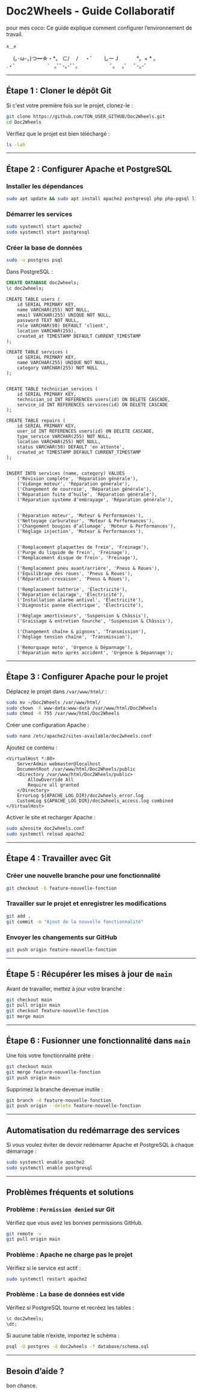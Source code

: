 # Doc2Wheels - Guide Collaboratif
pour mes coco:
Ce guide explique comment configurer l’environnement de travail.

    ∧＿∧
　 (｡･ω･｡)つ━☆・*。
  ⊂/　 /　   ・゜
　 しーＪ　　　     °。+ * 。　
　　　　　                      .・゜
　　　　　                      ゜              ｡ﾟﾟ･｡･ﾟﾟ。
　　　　                                      　ﾟ。　  ｡ﾟ
                                              　ﾟ･｡･ﾟ

---

## Étape 1 : Cloner le dépôt Git
Si c'est votre première fois sur le projet, clonez-le :
```bash
git clone https://github.com/TON_USER_GITHUB/Doc2Wheels.git
cd Doc2Wheels
```

Vérifiez que le projet est bien téléchargé :
```bash
ls -lah
```

---

## Étape 2 : Configurer Apache et PostgreSQL

### Installer les dépendances
```bash
sudo apt update && sudo apt install apache2 postgresql php php-pgsql libapache2-mod-php
```

### Démarrer les services
```bash
sudo systemctl start apache2
sudo systemctl start postgresql
```

### Créer la base de données
```bash
sudo -u postgres psql
```
Dans PostgreSQL :
```sql
CREATE DATABASE doc2wheels;
\c doc2wheels;
```
```
CREATE TABLE users (
    id SERIAL PRIMARY KEY,
    name VARCHAR(255) NOT NULL,
    email VARCHAR(255) UNIQUE NOT NULL,
    password TEXT NOT NULL,
    role VARCHAR(50) DEFAULT 'client',
    location VARCHAR(255),
    created_at TIMESTAMP DEFAULT CURRENT_TIMESTAMP
);

CREATE TABLE services (
    id SERIAL PRIMARY KEY,
    name VARCHAR(255) UNIQUE NOT NULL,
    category VARCHAR(255) NOT NULL
);


CREATE TABLE technician_services (
    id SERIAL PRIMARY KEY,
    technician_id INT REFERENCES users(id) ON DELETE CASCADE,
    service_id INT REFERENCES services(id) ON DELETE CASCADE
);

CREATE TABLE repairs (
    id SERIAL PRIMARY KEY,
    user_id INT REFERENCES users(id) ON DELETE CASCADE,
    type_service VARCHAR(255) NOT NULL,
    location VARCHAR(255) NOT NULL,
    status VARCHAR(50) DEFAULT 'en attente',
    created_at TIMESTAMP DEFAULT CURRENT_TIMESTAMP
);


INSERT INTO services (name, category) VALUES
    ('Révision complète', 'Réparation générale'),
    ('Vidange moteur', 'Réparation générale'),
    ('Changement de courroie', 'Réparation générale'),
    ('Réparation fuite d’huile', 'Réparation générale'),
    ('Réparation système d’embrayage', 'Réparation générale'),


    ('Réparation moteur', 'Moteur & Performances'),
    ('Nettoyage carburateur', 'Moteur & Performances'),
    ('Changement bougies d’allumage', 'Moteur & Performances'),
    ('Réglage injection', 'Moteur & Performances'),


    ('Remplacement plaquettes de frein', 'Freinage'),
    ('Purge du liquide de frein', 'Freinage'),
    ('Remplacement disque de frein', 'Freinage'),

    ('Remplacement pneu avant/arrière', 'Pneus & Roues'),
    ('Équilibrage des roues', 'Pneus & Roues'),
    ('Réparation crevaison', 'Pneus & Roues'),

    ('Remplacement batterie', 'Électricité'),
    ('Réparation éclairage', 'Électricité'),
    ('Installation alarme antivol', 'Électricité'),
    ('Diagnostic panne électrique', 'Électricité'),

    ('Réglage amortisseurs', 'Suspension & Châssis'),
    ('Graissage & entretien fourche', 'Suspension & Châssis'),

    ('Changement chaîne & pignons', 'Transmission'),
    ('Réglage tension chaîne', 'Transmission'),

    ('Remorquage moto', 'Urgence & Dépannage'),
    ('Réparation moto après accident', 'Urgence & Dépannage');

```

---

## Étape 3 : Configurer Apache pour le projet
Déplacez le projet dans `/var/www/html/` :
```bash
sudo mv ~/Doc2Wheels /var/www/html/
sudo chown -R www-data:www-data /var/www/html/Doc2Wheels
sudo chmod -R 755 /var/www/html/Doc2Wheels
```

Créer une configuration Apache :
```bash
sudo nano /etc/apache2/sites-available/doc2wheels.conf
```
Ajoutez ce contenu :
```
<VirtualHost *:80>
    ServerAdmin webmaster@localhost
    DocumentRoot /var/www/html/Doc2Wheels/public
    <Directory /var/www/html/Doc2Wheels/public>
        AllowOverride All
        Require all granted
    </Directory>
    ErrorLog ${APACHE_LOG_DIR}/doc2wheels_error.log
    CustomLog ${APACHE_LOG_DIR}/doc2wheels_access.log combined
</VirtualHost>
```

Activer le site et recharger Apache :
```bash
sudo a2ensite doc2wheels.conf
sudo systemctl reload apache2
```

---

## Étape 4 : Travailler avec Git

### Créer une nouvelle branche pour une fonctionnalité
```bash
git checkout -b feature-nouvelle-fonction
```

### Travailler sur le projet et enregistrer les modifications
```bash
git add .
git commit -m "Ajout de la nouvelle fonctionnalité"
```

### Envoyer les changements sur GitHub
```bash
git push origin feature-nouvelle-fonction
```

---

## Étape 5 : Récupérer les mises à jour de `main`
Avant de travailler, mettez à jour votre branche :
```bash
git checkout main
git pull origin main
git checkout feature-nouvelle-fonction
git merge main
```

---

## Étape 6 : Fusionner une fonctionnalité dans `main`
Une fois votre fonctionnalité prête :
```bash
git checkout main
git merge feature-nouvelle-fonction
git push origin main
```

Supprimez la branche devenue inutile :
```bash
git branch -d feature-nouvelle-fonction
git push origin --delete feature-nouvelle-fonction
```

---

## Automatisation du redémarrage des services
Si vous voulez éviter de devoir redémarrer Apache et PostgreSQL à chaque démarrage :
```bash
sudo systemctl enable apache2
sudo systemctl enable postgresql
```

---

## Problèmes fréquents et solutions

### Problème : `Permission denied` sur Git
Vérifiez que vous avez les bonnes permissions GitHub.
```bash
git remote -v
git pull origin main
```

### Problème : Apache ne charge pas le projet
Vérifiez si le service est actif :
```bash
sudo systemctl restart apache2
```

### Problème : La base de données est vide
Vérifiez si PostgreSQL tourne et recréez les tables :
```sql
\c doc2wheels;
\dt;
```
Si aucune table n’existe, importez le schéma :
```bash
psql -U postgres -d doc2wheels -f database/schema.sql
```

---

## Besoin d’aide ?
bon chance.
